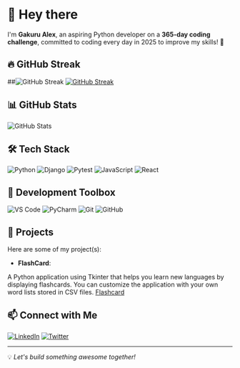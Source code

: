# 👋 Hey there

I'm **Gakuru Alex**, an aspiring Python developer on a **365-day coding challenge**, committed to coding every day in 2025 to improve my skills! 🚀

## 🔥 GitHub Streak

##![GitHub Streak](https://github-readme-streak-stats.herokuapp.com/?user=GakuruAlex)
[![GitHub Streak](https://github-readme-streak-stats-tawny-six.vercel.app?user=GakuruAlex&theme=dark)](https://git.io/streak-stats)

## 📊 GitHub Stats

![GitHub Stats](https://github-readme-stats.vercel.app/api?username=GakuruAlex&show_icons=true&theme=dark)

## 🛠️ Tech Stack

![Python](https://img.shields.io/badge/Python-3776AB?style=for-the-badge&logo=python&logoColor=white)
![Django](https://img.shields.io/badge/Django-092E20?style=for-the-badge&logo=django&logoColor=white)
![Pytest](https://img.shields.io/badge/Pytest-0A9EDC?style=for-the-badge&logo=pytest&logoColor=white)
![JavaScript](https://img.shields.io/badge/JavaScript-F7DF1E?style=for-the-badge&logo=javascript&logoColor=black)
![React](https://img.shields.io/badge/React-61DAFB?style=for-the-badge&logo=react&logoColor=black)

## 🧰 Development Toolbox

![VS Code](https://img.shields.io/badge/Visual_Studio_Code-0078D7?style=for-the-badge&logo=visual-studio-code&logoColor=white)
![PyCharm](https://img.shields.io/badge/PyCharm-000000?style=for-the-badge&logo=pycharm&logoColor=white)
![Git](https://img.shields.io/badge/Git-F05032?style=for-the-badge&logo=git&logoColor=white)
![GitHub](https://img.shields.io/badge/GitHub-181717?style=for-the-badge&logo=github&logoColor=white)

## 🚀 Projects

Here are some of my project(s):

- **FlashCard**:

A Python application using Tkinter that helps you learn new languages by displaying flashcards.  You can customize the application with your own word lists stored in CSV files. [Flashcard](https://github.com/GakuruAlex/FlashCardApp)

## 📫 Connect with Me

[![LinkedIn](https://img.shields.io/badge/LinkedIn-0A66C2?style=for-the-badge&logo=linkedin&logoColor=white)](https://www.linkedin.com/in/alex-gakuru-792735229/)
[![Twitter](https://img.shields.io/badge/Twitter-1DA1F2?style=for-the-badge&logo=twitter&logoColor=white)](https://x.com/G8l3x)

---
💡 _Let's build something awesome together!_
